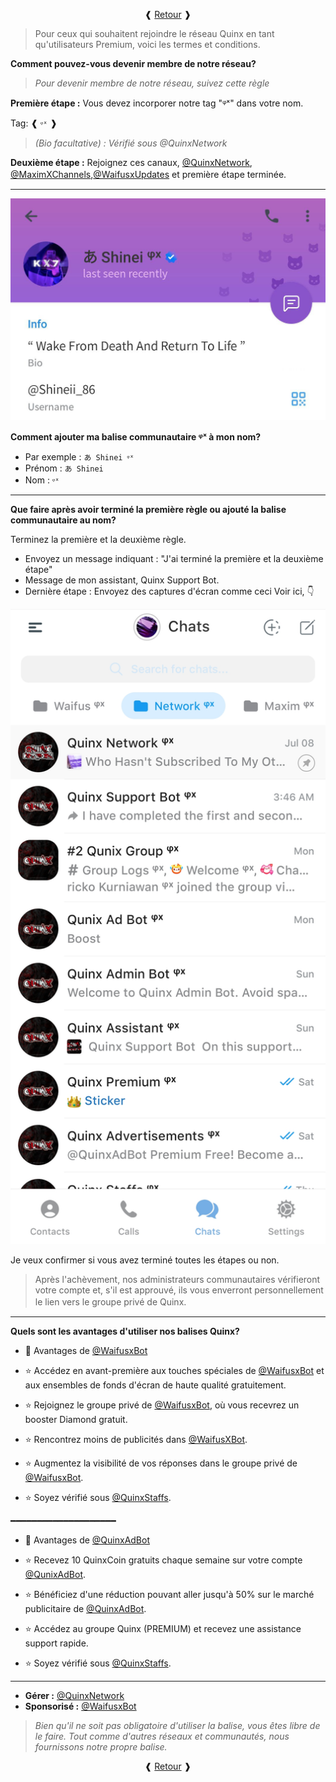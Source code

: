 
<div align="center">
  
❰ [Retour](https://github.com/QunixNetwork/Premium) ❱

 </div>
 
> Pour ceux qui souhaitent rejoindre le réseau Quinx en tant qu'utilisateurs Premium, voici les termes et conditions.

**Comment pouvez-vous devenir membre de notre réseau?**
> _Pour devenir membre de notre réseau, suivez cette règle_

**Première étape :** Vous devez incorporer notre tag "ᵠˣ" dans votre nom.

Tag: ❰ `ᵠˣ` ❱
> _(Bio facultative) : Vérifié sous @QuinxNetwork_

**Deuxième étape :** Rejoignez ces canaux, [@QuinxNetwork](https://telegram.me/addlist/dHD8PJt23bg0MGVl), [@MaximXChannels](https://telegram.me/addlist/q-UsVBF3Fs5lMmVl),[@WaifusxUpdates](https://telegram.me/WaifusxUpdates) et première étape terminée.
ㅤ

---

[![1](https://github.com/QunixNetwork/.github/blob/main/rs/1.jpg)](https://github.com/QunixNetwork)


**Comment ajouter ma balise communautaire ᵠˣ à mon nom?**

- Par exemple : `あ Shinei ᵠˣ`
- Prénom : `あ Shinei`
- Nom : `ᵠˣ`
ㅤ

---

**Que faire après avoir terminé la première règle ou ajouté la balise communautaire au nom?**

Terminez la première et la deuxième règle.
- Envoyez un message indiquant : "J'ai terminé la première et la deuxième étape"
- Message de mon assistant, Quinx Support Bot.
- Dernière étape : Envoyez des captures d'écran comme ceci Voir ici, 👇

[![Voir](https://github.com/QunixNetwork/.github/blob/main/rs/Screenshot.jpg)](https://github.com/QunixNetwork/Premium)

Je veux confirmer si vous avez terminé toutes les étapes ou non.

> Après l'achèvement, nos administrateurs communautaires vérifieront votre compte et, s'il est approuvé, ils vous enverront personnellement le lien vers le groupe privé de Quinx.
ㅤ
---

**Quels sont les avantages d'utiliser nos balises Quinx?**
- 🌟 Avantages de [@WaifusxBot](https://telegram.me/WaifusxBot)

- ⭐ Accédez en avant-première aux touches spéciales de [@WaifusxBot](https://telegram.me/WaifusxBot) et aux ensembles de fonds d'écran de haute qualité gratuitement.
- ⭐ Rejoignez le groupe privé de [@WaifusxBot](https://telegram.me/WaifusxBot), où vous recevrez un booster Diamond gratuit.
- ⭐ Rencontrez moins de publicités dans [@WaifusXBot](https://telegram.me/WaifusxBot).
- ⭐ Augmentez la visibilité de vos réponses dans le groupe privé de [@WaifusxBot](https://telegram.me/WaifusxBot).
- ⭐ Soyez vérifié sous [@QuinxStaffs](https://telegram.me/QuinxStaffs).

━━━━━━━━━━━━━━━━━━━━

- 🌟 Avantages de [@QuinxAdBot](https://telegram.me/QuinxAdBot)

- ⭐ Recevez 10 QuinxCoin gratuits chaque semaine sur votre compte [@QunixAdBot](https://telegram.me/QuinxAdBot).
- ⭐ Bénéficiez d'une réduction pouvant aller jusqu'à 50% sur le marché publicitaire de [@QuinxAdBot](https://telegram.me/QuinxAdBot).
- ⭐ Accédez au groupe Quinx (PREMIUM) et recevez une assistance support rapide.
- ⭐ Soyez vérifié sous [@QuinxStaffs](https://telegram.me/QuinxStaffs).


---

- **Gérer :** [@QuinxNetwork](https://telegram.me/QuinxNetwork)
- **Sponsorisé :** [@WaifusxBot](https://telegram.me/WaifusxBot)

> _Bien qu'il ne soit pas obligatoire d'utiliser la balise, vous êtes libre de le faire. Tout comme d'autres réseaux et communautés, nous fournissons notre propre balise._

<div align="center">
  
❰ [Retour](https://github.com/QunixNetwork/Premium) ❱

 </div>
